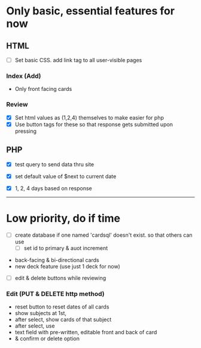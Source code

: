 # Only basic, essential features for now
## HTML
- [ ] Set basic CSS. add link tag to all  user-visible pages
### Index (Add)
- Only front facing cards

### Review
- [x] Set html values as (1,2,4) themselves to make easier for php
- [x] Use button tags for these so that response gets submitted upon pressing

## PHP
- [x] test query to send data thru site
- [x] set default value of $next to current date
- [x] 1, 2, 4 days based on response


--- 
# Low priority, do if time
- [ ] create database if one named 'cardsql' doesn't exist. so that others can use 
    - [ ] set id to primary & auot increment 
- back-facing & bi-directional cards
- new deck feature (use just 1 deck for now)
- [ ] edit & delete buttons while reviewing

### Edit (PUT & DELETE http method)
- reset button to reset dates of all cards
- show subjects at 1st,
- after select, show cards of that subject
- after select, use <dialog> for editing cards
- text field with pre-written, editable front and back of card
- & confirm or delete option
